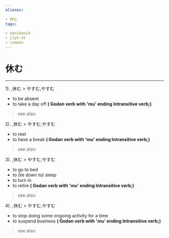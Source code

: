 ```yaml
---
aliases:
    
- 休む
tags:
    
- wanikani4
- jlpt-n5
- common
---
```


# 休む
---
1).
,休む > やすむ,やすむ

- to be absent
- to take a day off
**( Godan verb with 'mu' ending Intransitive verb;)**
> see also: 
            
2).
,休む > やすむ,やすむ

- to rest
- to have a break
**( Godan verb with 'mu' ending Intransitive verb;)**
> see also: 
            
3).
,休む > やすむ,やすむ

- to go to bed
- to (lie down to) sleep
- to turn in
- to retire
**( Godan verb with 'mu' ending Intransitive verb;)**
> see also: 
            
4).
,休む > やすむ,やすむ

- to stop doing some ongoing activity for a time
- to suspend business
**( Godan verb with 'mu' ending Intransitive verb;)**
> see also: 
            